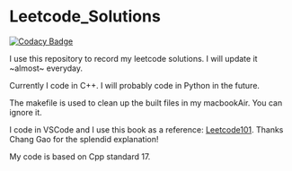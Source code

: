 # Leetcode_Solutions

[![Codacy Badge](https://app.codacy.com/project/badge/Grade/67478160b65d4abcbdd7ed1a98af61c3)](https://app.codacy.com/gh/cedard234/Cedar_Leetcode_Solutions/dashboard?utm_source=gh&utm_medium=referral&utm_content=&utm_campaign=Badge_grade)

I use this repository to record my leetcode solutions. I will update it ~almost~ everyday.

Currently I code in C++. I will probably code in Python in the future.

The makefile is used to clean up the built files in my macbookAir. You can ignore it.

I code in VSCode and I use this book as a reference: [Leetcode101](https://github.com/changgyhub/leetcode_101). Thanks Chang Gao for the splendid explanation!

My code is based on Cpp standard 17.
